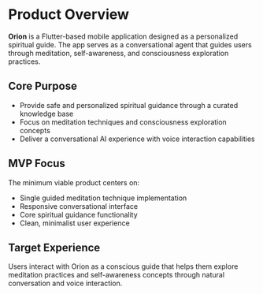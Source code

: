 # Product Overview

**Orion** is a Flutter-based mobile application designed as a personalized spiritual guide. The app serves as a conversational agent that guides users through meditation, self-awareness, and consciousness exploration practices.

## Core Purpose

- Provide safe and personalized spiritual guidance through a curated knowledge base
- Focus on meditation techniques and consciousness exploration concepts
- Deliver a conversational AI experience with voice interaction capabilities

## MVP Focus

The minimum viable product centers on:

- Single guided meditation technique implementation
- Responsive conversational interface
- Core spiritual guidance functionality
- Clean, minimalist user experience

## Target Experience

Users interact with Orion as a conscious guide that helps them explore meditation practices and self-awareness concepts through natural conversation and voice interaction.
